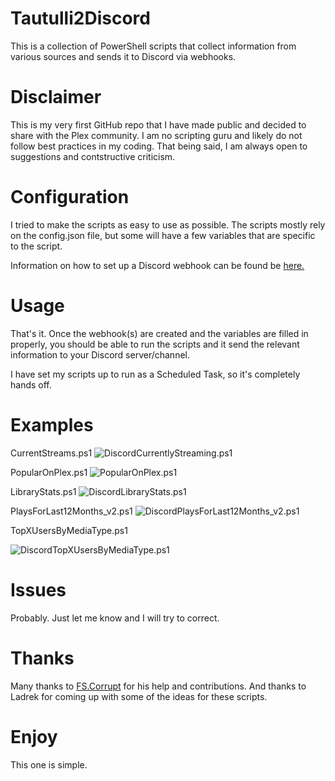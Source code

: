 # Tautulli2Discord
This is a collection of PowerShell scripts that collect information from various sources and sends it to Discord via webhooks.

# Disclaimer
This is my very first GitHub repo that I have made public and decided to share with the Plex community. I am no scripting guru and likely do not follow best practices in my coding. That being said, I am always open to suggestions and contstructive criticism.

# Configuration
I tried to make the scripts as easy to use as possible. The scripts mostly rely on the config.json file, but some will have a few variables that are specific to the script.

Information on how to set up a Discord webhook can be found be [here.](https://support.discord.com/hc/en-us/articles/228383668-Intro-to-Webhooks)

# Usage
That's it. Once the webhook(s) are created and the variables are filled in properly, you should be able to run the scripts and it send the relevant information to your Discord server/channel.

I have set my scripts up to run as a Scheduled Task, so it's completely hands off.

# Examples
CurrentStreams.ps1
![DiscordCurrentlyStreaming.ps1](https://i.imgur.com/pDA3Tvs.png)

PopularOnPlex.ps1
![PopularOnPlex.ps1](https://i.imgur.com/MpEhVWJ.png)

LibraryStats.ps1
![DiscordLibraryStats.ps1](https://i.imgur.com/ghONij6.png)

PlaysForLast12Months_v2.ps1
![DiscordPlaysForLast12Months_v2.ps1](https://i.imgur.com/NLqkeI2.png)

TopXUsersByMediaType.ps1

![DiscordTopXUsersByMediaType.ps1](https://i.imgur.com/0SNBXA9.png)

# Issues
Probably. Just let me know and I will try to correct.

# Thanks
Many thanks to [FS.Corrupt](https://github.com/FSCorrupt) for his help and contributions. And thanks to Ladrek for coming up with some of the ideas for these scripts.

# Enjoy
This one is simple.
